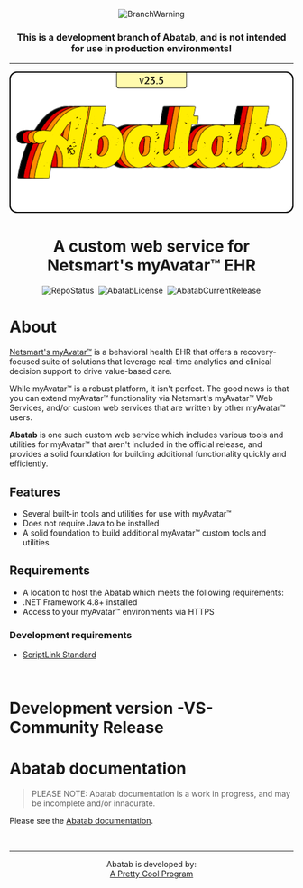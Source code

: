 <div align="center">

  ![BranchWarning](https://img.shields.io/badge/WARNING-THIS%20IS%20BETA%20SOFTWARE-FF160C?style=for-the-badge)
  
  <h3>

  **This is a development branch of Abatab, and is not intended for use in production environments!**

  </h3>

  ***

  ![AbatabLogo](./.github/images/logo/app/AbatabLogo-v23.5.png)

# A custom web service for Netsmart's myAvatar™ EHR

  ![RepoStatus](https://img.shields.io/badge/status-Active-brightgreen?style=flat)&nbsp;&nbsp;![AbatabLicense](https://img.shields.io/github/license/spectrum-health-systems/abatab)&nbsp;&nbsp;![AbatabCurrentRelease](https://img.shields.io/github/v/release/spectrum-health-systems/Abatab?style=flat)

</div>

# About

[Netsmart's myAvatar™](https://www.ntst.com/Solutions-and-Services/Offerings/myAvatar) is a behavioral health EHR that offers a recovery-focused suite of solutions that leverage real-time analytics and clinical decision support to drive value-based care.

While myAvatar™ is a robust platform, it isn't perfect. The good news is that you can extend myAvatar™ functionality via Netsmart's myAvatar™ Web Services, and/or custom web services that are written by other myAvatar™ users.

**Abatab** is one such custom web service which includes various tools and utilities for myAvatar™ that aren't included in the official release, and provides a solid foundation for building additional functionality quickly and efficiently.

## Features

* Several built-in tools and utilities for use with myAvatar™
* Does not require Java to be installed
* A solid foundation to build additional myAvatar™ custom tools and utilities

## Requirements

* A location to host the Abatab which meets the following requirements:
* .NET Framework 4.8+ installed
* Access to your myAvatar™ environments via HTTPS

### Development requirements

* [ScriptLink Standard](https://github.com/rcskids/ScriptLinkStandard)

<br>

# Development version -VS- Community Release


# Abatab documentation

> PLEASE NOTE: Abatab documentation is a work in progress, and may be incomplete and/or innacurate.

Please see the [Abatab documentation](https://spectrum-health-systems.github.io/Abatab/).

<br>

<div align="center">

***

Abatab is developed by:<br>
[A Pretty Cool Program](https://github.com/APrettyCoolProgram)

</div>
